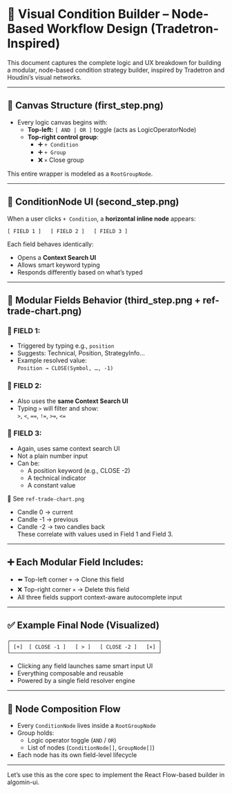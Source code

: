 # 🧠 Visual Condition Builder – Node-Based Workflow Design (Tradetron-Inspired)

This document captures the complete logic and UX breakdown for building a modular, node-based condition strategy builder, inspired by Tradetron and Houdini’s visual networks.

---

## 🔰 Canvas Structure (first_step.png)

- Every logic canvas begins with:
  - **Top-left:** `[ AND | OR ]` toggle (acts as LogicOperatorNode)
  - **Top-right control group**:
    - ➕ `+ Condition`
    - ➕ `+ Group`
    - ❌ `×` Close group

This entire wrapper is modeled as a `RootGroupNode`.

---

## 🔗 ConditionNode UI (second_step.png)

When a user clicks `+ Condition`, a **horizontal inline node** appears:

```
[ FIELD 1 ]   [ FIELD 2 ]   [ FIELD 3 ]
```

Each field behaves identically:
- Opens a **Context Search UI**
- Allows smart keyword typing
- Responds differently based on what’s typed

---

## 🧩 Modular Fields Behavior (third_step.png + ref-trade-chart.png)

### 📌 FIELD 1:
- Triggered by typing e.g., `position`
- Suggests: Technical, Position, StrategyInfo…
- Example resolved value:  
  `Position → CLOSE(Symbol, …, -1)`

### 📌 FIELD 2:
- Also uses the **same Context Search UI**
- Typing `>` will filter and show:  
  `>`, `<`, `==`, `!=`, `>=`, `<=`

### 📌 FIELD 3:
- Again, uses same context search UI
- Not a plain number input
- Can be:  
  - A position keyword (e.g., CLOSE -2)
  - A technical indicator
  - A constant value

📸 See `ref-trade-chart.png`  
- Candle 0 → current  
- Candle -1 → previous  
- Candle -2 → two candles back  
These correlate with values used in Field 1 and Field 3.

---

## ➕ Each Modular Field Includes:

- ⬅️ Top-left corner `+` → Clone this field
- ❌ Top-right corner `×` → Delete this field
- All three fields support context-aware autocomplete input

---

## ✅ Example Final Node (Visualized)

```
┌────────────────────────────────────────────────┐
│ [+]  [ CLOSE -1 ]   [ > ]   [ CLOSE -2 ]   [×] │
└────────────────────────────────────────────────┘
```

- Clicking any field launches same smart input UI
- Everything composable and reusable
- Powered by a single field resolver engine

---

## 🔁 Node Composition Flow

- Every `ConditionNode` lives inside a `RootGroupNode`
- Group holds:
  - Logic operator toggle (`AND` / `OR`)
  - List of nodes (`ConditionNode[]`, `GroupNode[]`)
- Each node has its own field-level lifecycle

---

Let’s use this as the core spec to implement the React Flow-based builder in algomin-ui.
